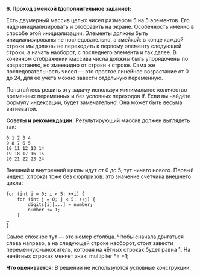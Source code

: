 **6. Проход змейкой (дополнительное задание):**

Есть двумерный массив целых чисел размером 5 на 5 элементов. Его надо инициализировать и
отобразить на экране. Особенность именно в способе этой инициализации. Элементы должны быть
инициализированы не последовательно, а змейкой: в конце каждой строки мы должны не переходить
к первому элементу следующей строки, а начать наоборот, с последнего элемента и так далее.
В конечном отображении массива числа должны быть упорядочены по возрастанию, но змеевидно
от строки к строке. Сама же последовательность чисел — это простое линейное возрастание
от 0 до 24, для её учёта можно завести отдельную переменную.

Попытайтесь решить эту задачу используя минимальное количество временных переменных и без
условных переходов if. Если вы найдёте формулу индексации, будет замечательно! Она может
быть весьма витиеватой.

**Советы и рекомендации:**
Результирующий массив должен выглядеть так:
```
0 1 2 3 4
9 8 7 6 5
10 11 12 13 14
19 18 17 16 15
20 21 22 23 24
```
Внешний и внутренний циклы идут от 0 до 5, тут ничего нового. Первый индекс (строка) тоже без
сюрпризов: это значение счётчика внешнего цикла:
```
for (int i = 0; i < 5; ++i) {
	for (int j = 0; j < 5; ++j) {
		digits[i][...] = number;
		number += 1;
	}
…
}
```
Самое сложное тут — это номер столбца. Чтобы сначала двигаться слева направо, а на следующей
строке наоборот, стоит завести переменную-множитель, которая на чётных строках будет равна 1.
На нечётных строках меняет знак: multiplier *= −1;

**Что оценивается:**
В решении не используются условные конструкции.